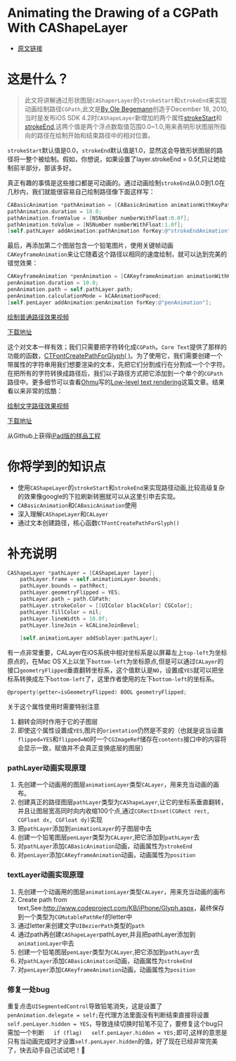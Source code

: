 # Animating the Drawing of a CGPath With CAShapeLayer
* [原文链接](http://oleb.net/blog/2010/12/animating-drawing-of-cgpath-with-cashapelayer/)


# 这是什么？
> 此文将讲解通过形状图层`CAShaperLayer`的`strokeStart`和`strokeEnd`来实现动画绘制路径`CGPath`,此文是[By Ole Begemann](http://oleb.net)创造于December 18, 2010,当时是发布iOS SDK 4.2时`CAShapeLayer`新增加的两个属性[strokeStart](http://developer.apple.com/library/ios/documentation/GraphicsImaging/Reference/CAShapeLayer_class/Reference/Reference.html#//apple_ref/doc/uid/TP40008314-CH1-SW16)和[strokeEnd](http://developer.apple.com/library/ios/documentation/GraphicsImaging/Reference/CAShapeLayer_class/Reference/Reference.html#//apple_ref/doc/uid/TP40008314-CH1-SW15),这两个值是两个浮点数取值范围0.0~1.0,用来表明形状图层所指向的路径在绘制开始和结束路径中的相对位置。

`strokeStart`默认值是0.0，`strokeEnd`默认值是1.0，显然这会导致形状图层的路径将一整个被绘制。假如，你想说，如果设置了layer.strokeEnd = 0.5f,只让她绘制前半部分，那该多好。

真正有趣的事情是这些接口都是可动画的。通过动画绘制`strokeEnd`从0.0到1.0在几秒内，我们就能很容易自己绘制路径像下面这样写：

```objective-c
CABasicAnimation *pathAnimation = [CABasicAnimation animationWithKeyPath:@"strokeEnd"];
pathAnimation.duration = 10.0;
pathAnimation.fromValue = [NSNumber numberWithFloat:0.0f];
pathAnimation.toValue = [NSNumber numberWithFloat:1.0f];
[self.pathLayer addAnimation:pathAnimation forKey:@"strokeEndAnimation"];
```

最后，再添加第二个图层包含一个铅笔图片，使用关键帧动画` CAKeyframeAnimation`来让它随着这个路径以相同的速度绘制，就可以达到完美的错觉效果：

```objective-c
CAKeyframeAnimation *penAnimation = [CAKeyframeAnimation animationWithKeyPath:@"position"];
penAnimation.duration = 10.0;
penAnimation.path = self.pathLayer.path;
penAnimation.calculationMode = kCAAnimationPaced;
[self.penLayer addAnimation:penAnimation forKey:@"penAnimation"];
```

[绘制普通路径效果视频](http://oleb.net/media/AnimatedPathsHausVomNikolaus.mp4)

[下载地址](http://oleb.net/media/AnimatedPathsHausVomNikolaus.mp4)

这个对文本一样有效；我们只需要把字符转化成`CGPath`。`Core Text`提供了那样的功能的函数，[CTFontCreatePathForGlyph( )](http://developer.apple.com/library/ios/documentation/Carbon/Reference/CTFontRef/Reference/reference.html#//apple_ref/c/func/CTFontCreatePathForGlyph)。为了使用它，我们需要创建一个带属性的字符串用我们想要渲染的文本，先把它们分割成行在分割成一个个字符。在把所有的字符转换成路径后，我们以子路径方式把它添加到一个单个的`CGPath`路径中。更多细节可以查看[Ohmu](http://www.codeproject.com/script/Membership/View.aspx?mid=2887692)写的[Low-level text rendering](http://www.codeproject.com/KB/iPhone/Glyph.aspx)这篇文章。结果看以来非常的炫酷：

[绘制文字路径效果视频](http://oleb.net/media/AnimatedPathsHelloWorld.mp4)

[下载地址](http://oleb.net/media/AnimatedPathsHelloWorld.mp4)

从Github上获得[iPad版的样品工程](http://github.com/ole/Animated-Paths)

# 你将学到的知识点
* 使用`CAShapeLayer`的`strokeStart`和`strokeEnd`来实现路径动画,比较高级复杂的效果像google的下拉刷新转圈就可以从这里引申去实现。
* `CABasicAnimation`和`CABasicAnimation`使用
* 深入理解`CAShapeLayer`和`CALayer`
* 通过文本创建路径，核心函数`CTFontCreatePathForGlyph()`


# 补充说明

```objective-c
CAShapeLayer *pathLayer = [CAShapeLayer layer];
    pathLayer.frame = self.animationLayer.bounds;
    pathLayer.bounds = pathRect;
    pathLayer.geometryFlipped = YES;
    pathLayer.path = path.CGPath;
    pathLayer.strokeColor = [[UIColor blackColor] CGColor];
    pathLayer.fillColor = nil;
    pathLayer.lineWidth = 10.0f;
    pathLayer.lineJoin = kCALineJoinBevel;
    
    [self.animationLayer addSublayer:pathLayer];
```

有一点非常重要，CALayer在iOS系统中相对坐标系是以屏幕左上`top-left`为坐标原点的，在Mac OS X上以坐下`bottom-left`为坐标原点,但是可以通过`CALayer`的接口`geometryFlipped`垂直翻转坐标系，这个值默认是`NO`，设置成`YES`就可以把坐标系转换成左下`bottom-left`了，这里作者使用的左下`bottom-left`的坐标系。


```objective-c
@property(getter=isGeometryFlipped) BOOL geometryFlipped;
```
关于这个属性使用时需要特别注意

1. 翻转会同时作用于它的子图层
2. 即使这个属性设置成`YES`,图片的`orientation`仍然是不变的（也就是说当设置`flipped=YES`和`flipped=NO`时一个`CGImageRef`储存在`contents`接口中的内容将会显示一致，赋值并不会真正变换底层的图层）

### pathLayer动画实现原理
1. 先创建一个动画用的图层`animationLayer`类型`CALayer`，用来充当动画的画布。
2. 创建真正的路径图层`pathLayer`类型为`CAShapeLayer`,让它的坐标系垂直翻转，并且让图层宽高同时向内收缩100个点,通过`CGRectInset(CGRect rect, CGFloat dx, CGFloat dy)`实现
3. 把`pathLayer`添加到`animationLayer`的子图层中去
4. 创建一个铅笔图层`penLayer`类型为`CALayer`,把它添加到`pathLayer`去
5. 对`pathLayer`添加`CABasicAnimation`动画，动画属性为`strokeEnd`
6. 对`penLayer`添加`CAKeyframeAnimation`动画，动画属性为`position`

### textLayer动画实现原理
1. 先创建一个动画用的图层`animationLayer`类型`CALayer`，用来充当动画的画布
2. Create path from text,See:<http://www.codeproject.com/KB/iPhone/Glyph.aspx>，最终保存到一个类型为`CGMutablePathRef`的letter中
3. 通过letter来创建文字`UIBezierPath`类型的`path`
4. 通过path再创建`CAShapeLayer`pathLayer,并且把pathLayer添加到`animationLayer`中去
5. 创建一个铅笔图层`penLayer`类型为`CALayer`,把它添加到`pathLayer`去
5. 对`pathLayer`添加`CABasicAnimation`动画，动画属性为`strokeEnd`
6. 对`penLayer`添加`CAKeyframeAnimation`动画，动画属性为`position`



### 修复一处bug
重复点击`UISegmentedControl`导致铅笔消失，这是设置了` penAnimation.delegate = self;`在代理方法里面没有判断结束直接将设置`self.penLayer.hidden = YES`，导致连续切换时铅笔不见了，要修复这个bug只需加一个判断`    if (flag)   self.penLayer.hidden = YES;
`即可,这样的意思是只有当动画完成时才设置`self.penLayer.hidden`的值，好了现在已经非常完美了，快去动手自己试试吧！🍺













